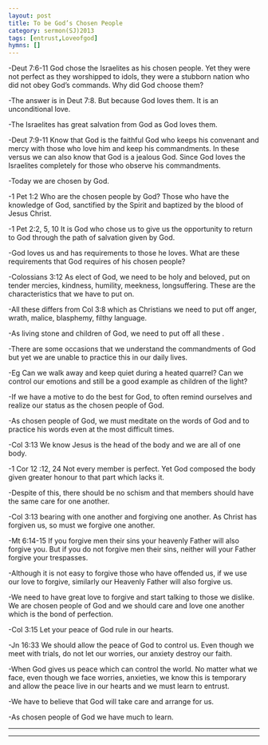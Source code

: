 ```yaml
---
layout: post
title: To be God’s Chosen People
category: sermon(SJ)2013
tags: [entrust,Loveofgod]
hymns: []
---
```

-Deut 7:6-11 God chose the Israelites as his chosen people. Yet they were not perfect as they worshipped to idols, they were a stubborn nation who did not obey God’s commands. Why did God choose them? 

-The answer is in Deut 7:8. But because God loves them. It is an unconditional love.

-The Israelites has great salvation from God as God loves them.

-Deut 7:9-11  Know that God is the faithful God who keeps his convenant and mercy with those who love him and keep his commandments. In these versus we can also know that God is a jealous God. Since God loves the Israelites completely for those who observe his commandments.

-Today we are chosen by God. 

-1 Pet 1:2 Who are the chosen people by God? Those who have the knowledge of God, sanctified by the Spirit and baptized by the blood of Jesus Christ.

-1 Pet 2:2, 5, 10 It is God who chose us to give us the opportunity to return to God through the path of salvation given  by God.

-God loves us and has requirements to those he loves. What are these requirements that God requires of his chosen people?

-Colossians 3:12 As elect of God, we need to be holy and beloved, put on tender mercies, kindness, humility, meekness, longsuffering.  These are the characteristics that we have to put on.

-All these differs from Col 3:8 which as Christians we need  to put off anger, wrath, malice, blasphemy, filthy language.

-As living stone and children of God, we need to put off all these .

-There are some occasions that we understand the commandments of God but yet we are unable to practice this in our daily lives. 

-Eg Can we walk away and keep quiet during a heated quarrel? Can we control our emotions and still be a good example as children of the light?

-If we have a motive to do the best for God, to often remind ourselves and realize our status as the chosen people of God.

-As chosen people of God, we must meditate on the words of God and to practice his words even at the most difficult times.

-Col 3:13 We know Jesus is the head of the body and we are all of one body. 

-1 Cor 12 :12, 24 Not every member is perfect. Yet God composed the body given greater honour to that part which lacks it. 

-Despite of this, there should be no schism and that members should have the same care for one another.

-Col 3:13 bearing with one another and forgiving one another. As Christ has forgiven us, so must we forgive one another.

-Mt 6:14-15  If you forgive men their sins your heavenly Father will also forgive you. But if you do not forgive men their sins, neither will your Father forgive your trespasses.

-Although it is not easy to forgive those who have offended us, if we use our love to forgive, similarly our Heavenly Father will also forgive us. 

-We need to have great love to forgive and start talking to those we dislike. We are chosen people of God and we should care and love one another which is the bond of perfection.

-Col 3:15 Let your peace of God rule in our hearts.

-Jn 16:33 We should allow the peace of God to control us. Even though we meet with trials, do not let our worries, our anxiety destroy our faith. 

-When God gives us peace which can control the world. No matter what we face, even though we face worries, anxieties, we know this is temporary and allow the peace live in our hearts and we must learn to entrust. 

-We have to believe that God will take care and arrange for us. 

-As chosen people of God we have much to learn.




----
****
